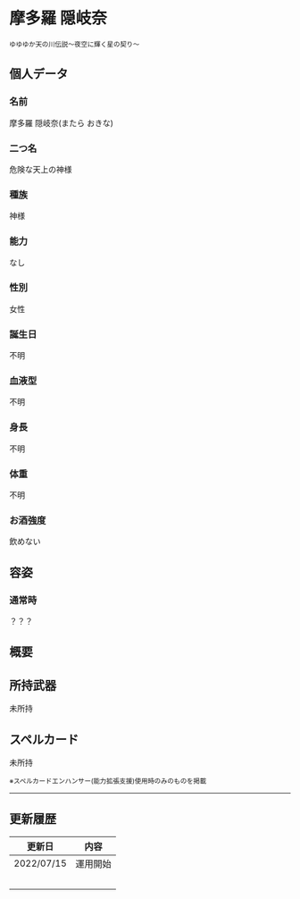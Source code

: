 # 摩多羅 隠岐奈
<sup>ゆゆゆか天の川伝説～夜空に輝く星の契り～</sup>

## 個人データ
### 名前
摩多羅 隠岐奈(またら おきな)

### 二つ名
危険な天上の神様

### 種族
神様

### 能力
なし

### 性別
女性

### 誕生日
不明

### 血液型
不明

### 身長
不明

### 体重
不明

### お酒強度
飲めない

## 容姿
### 通常時
？？？

## 概要


## 所持武器
未所持

## スペルカード
未所持

<sup>
※スペルカードエンハンサー(能力拡張支援)使用時のみのものを掲載
</sup>

***

## 更新履歴
| 更新日 | 内容 |
| :---: | :---: |
| 2022/07/15 | 運用開始 |
| | |
| | |
| | |
| | |
| | |

